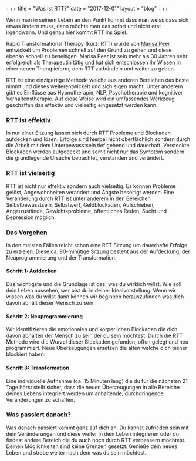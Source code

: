 +++
title = "Was ist RTT?"
date = "2017-12-01"
layout = "blog"
+++

Wenn man in seinem Leben an den Punkt kommt dass man weiss dass sich etwas ändern muss, dann möchte man das sofort und nicht erst irgendwann. Und genau hier kommt RTT ins Spiel.	

Rapid Transformational Therapy (kurz: RTT) wurde von [Marisa Peer](https://www.rapidtransformationaltherapy.com/whatisrtt/) entwickelt um Problemen schnell auf den Grund zu gehen und diese ebenso schnell zu beseitigen. Marisa Peer ist sein mehr als 30 Jahren sehr erfolgreich als Therapeutin tätig und hat sich entschlossen ihr Wissen in einer neuen Therapieform, dem RTT zu bündeln und weiter zu geben.

RTT ist eine einzigartige Methode welche aus anderen Bereichen das beste nimmt und dieses weiterentwickelt und sich eigen macht. Unter anderem gibt es Einflüsse aus Hypnotherapie, NLP, Psychotherapie und kognitiver Verhaltenstherapie. Auf diese Weise wird ein umfassendes Werkzeug geschaffen das effektiv und vielseitig eingesetzt werden kann.

### RTT ist effektiv

In nur einer Sitzung lassen sich durch RTT Probleme und Blockaden aufdecken und lösen. Erfolge sind hierbei nicht oberflächlich sondern durch die Arbeit mit dem Unterbewusstsein tief gehend und dauerhaft. Versteckte Blockaden werden aufgedeckt und somit nicht nur das Symptom sondern die grundlegende Ursache betrachtet, verstanden und verändert.

### RTT ist vielseitig

RTT ist nicht nur effektiv sondern auch vielseitig. Es können Probleme gelöst, Angewohnheiten verändert und Ängste beseitigt werden. Eine Veränderung durch RTT ist unter anderem in den Bereichen Selbstbewusstsein, Selbstwert, Geldblockaden, Aufschieben, Angstzustände, Gewichtsprobleme, öffentliches Reden, Sucht und Depression möglich.


### Das Vorgehen

In den meisten Fällen reicht schon eine RTT Sitzung um dauerhafte Erfolge zu erzielen. Diese ca. 90-minütige Sitzung besteht aus der Aufdeckung, der Neuprogrammierung und der Transformation.

#### Schritt 1: Aufdecken

Das wichtigste und die Grundlage ist das, was du wirklich willst. Wie soll dein Leben aussehen, wer bist du in deiner Idealvorstellung. Wenn wir wissen was du willst dann können wir beginnen herauszufinden was dich davon abhält dieser Mensch zu sein.

#### Schritt 2: Neuprogrammierung

Wir identifizieren die emotionalen und körperlichen Blockaden die dich davon abhalten der Mensch zu sein der du sein möchtest. Durch die RTT Methode wird die Wurzel dieser Blockaden gefunden, offen gelegt und neu programmiert. Neue Überzeugungen ersetzen die alten welche dich bisher blockiert haben.

#### Schritt 3: Transformation

Eine individuelle Aufnahme (ca. 15 Minuten lang) die du für die nächsten 21 Tage hörst stellt sicher, dass die neuen Überzeugungen in alle Bereiche deines Lebens integriert werden um anhaltende, durchdringende Veränderungen zu schaffen.

### Was passiert danach?

Was danach passiert kommt ganz auf dich an. Du kannst zufrieden sein mit dein Veränderungen und diese weiter in dein Leben integrieren oder du findest andere Bereich die du auch noch durch RTT verbessern möchtest. Deinen Möglichkeiten sind keine Grenzen gesetzt. Genieße dein neues Leben und strebe weiter nach dem was du sein möchtest.
